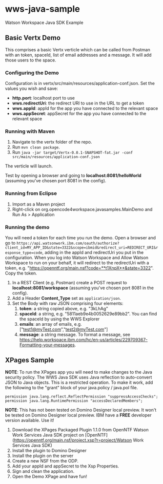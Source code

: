 # wws-java-sample
Watson Workspace Java SDK Example

## Basic Vertx Demo

This comprises a basic Vertx verticle which can be called from Postman with an token, spaceId, list of email addresses and a message. It will add those users to the space.

### Configuring the Demo

Configuration is in vertx/src/main/resources/application-conf.json. Set the values you wish and save:

- **http.port**: localhost port to use
- **wws.redirectUri**: the redirect URI to use in the URL to get a token
- **wws.appId**: appId for the app you have connected to the relevant space
- **wws.appSecret**: appSecret for the app you have connected to the relevant space

### Running with Maven
1. Navigate to the vertx folder of the repo.
2. Run `mvn clean package`.
3. Run `java -jar target/Vertx-0.0.1-SNAPSHOT-fat.jar -conf src/main/resources/application-conf.json`

The verticle will launch.

Test by opening a browser and going to **localhost:8081/helloWorld** (assuming you've chosen port 8081 in the config).

### Running from Eclipse
1. Import as a Maven project
2. Right-click on org.opencode4workspace.javasamples.MainDemo and Run As > Application

### Running the demo
You will need a token for each time you run the demo. Open a browser and go to `https://api.watsonwork.ibm.com/oauth/authorize?client_id=MY_APP_ID&state=3322&scope=ibmid&redirect_uri=REDIRECT_URI&response_type=code`, adding in the appId and redirectUri you put in the configuration. When you log into Watson Workspace and Allow Watson Workspace to run on your behalf, it will redirect to the redirectUri with a token, e.g. "https://openntf.org/main.nsf?code=**t1XnpX**&state=3322". Copy the token.

1. In a REST Client (e.g. Postman) create a POST request to **localhost:8081/workspace** (assuming you've chosen port 8081 in the config).
2. Add a Header **Content_Type** set as `application/json`.
3. Set the Body with raw JSON comprising four elements:
	1. **token**: a string copied above, e.g. "3kLhAg"
	2. **spaceId**: a string, e.g. "5811aeb9e4b0052629e89bb2". You can find the spaceId by using the WWS Explorer
	3. **emails**: an array of emails, e.g. ["test1@myTest.com","test2@myTest.com"]
	4. **message**: a string message. To format a message, see https://help.workspace.ibm.com/hc/en-us/articles/229709367-Formatting-your-messages.

## XPages Sample
**NOTE**: To run the XPages app you will need to make changes to the Java security policy. The WWS Java SDK uses Java reflection to auto-convert JSON to Java objects. This is a restricted operation. To make it work, add the following to the "grant" block of your java.policy / java.pol file.

	permission java.lang.reflect.ReflectPermission "suppressAccessChecks";
	permission java.lang.RuntimePermission "accessDeclaredMembers";

**NOTE**: This has not been tested on Domino Designer local preview. It won't be tested on Domino Designer local preview. IBM have a **FREE** developer version available. Use it!

1. Download the XPages Packaged Plugin 1.1.0 from OpenNTF Watson Work Services Java SDK project on [OpenNTF](https://openntf.org/main.nsf/project.xsp?r=project/Watson Work Services Java SDK)
2. Install the plugin to Domino Designer
3. Install the plugin on the server
4. Create a new NSF from the ODP.
5. Add your appId and appSecret to the Xsp Properties.
6. Sign and clean the application.
7. Open the Demo XPage and have fun!
